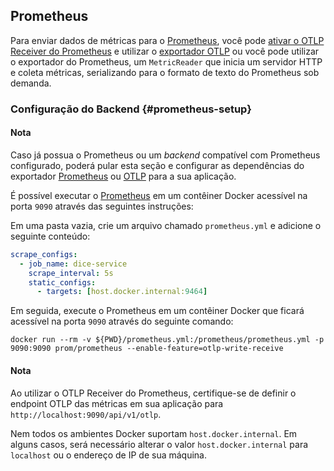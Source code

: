 ## Prometheus

Para enviar dados de métricas para o [Prometheus](https://prometheus.io/), você
pode
[ativar o OTLP Receiver do Prometheus](https://prometheus.io/docs/prometheus/latest/feature_flags/#otlp-receiver)
e utilizar o [exportador OTLP](#otlp) ou você pode utilizar o exportador do
Prometheus, um `MetricReader` que inicia um servidor HTTP e coleta métricas,
serializando para o formato de texto do Prometheus sob demanda.

### Configuração do Backend {#prometheus-setup}

<div class="alert alert-info" role="alert"><h4 class="alert-heading">Nota</h4>

Caso já possua o Prometheus ou um _backend_ compatível com Prometheus
configurado, poderá pular esta seção e configurar as dependências do exportador
[Prometheus](#prometheus-dependencies) ou [OTLP](#otlp-dependencies) para a sua
aplicação.

</div>

É possível executar o [Prometheus](https://prometheus.io) em um contêiner Docker
acessível na porta `9090` através das seguintes instruções:

Em uma pasta vazia, crie um arquivo chamado `prometheus.yml` e adicione o
seguinte conteúdo:

```yaml
scrape_configs:
  - job_name: dice-service
    scrape_interval: 5s
    static_configs:
      - targets: [host.docker.internal:9464]
```

Em seguida, execute o Prometheus em um contêiner Docker que ficará acessível na
porta `9090` através do seguinte comando:

```shell
docker run --rm -v ${PWD}/prometheus.yml:/prometheus/prometheus.yml -p 9090:9090 prom/prometheus --enable-feature=otlp-write-receive
```

<div class="alert alert-info" role="alert"><h4 class="alert-heading">Nota</h4>

Ao utilizar o OTLP Receiver do Prometheus, certifique-se de definir o endpoint
OTLP das métricas em sua aplicação para `http://localhost:9090/api/v1/otlp`.

Nem todos os ambientes Docker suportam `host.docker.internal`. Em alguns casos,
será necessário alterar o valor `host.docker.internal` para `localhost` ou o
endereço de IP de sua máquina.

</div>
